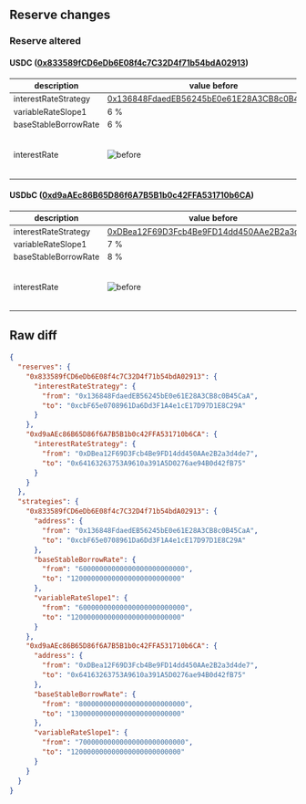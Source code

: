 ## Reserve changes

### Reserve altered

#### USDC ([0x833589fCD6eDb6E08f4c7C32D4f71b54bdA02913](https://basescan.org/address/0x833589fCD6eDb6E08f4c7C32D4f71b54bdA02913))

| description | value before | value after |
| --- | --- | --- |
| interestRateStrategy | [0x136848FdaedEB56245bE0e61E28A3CB8c0B45CaA](https://basescan.org/address/0x136848FdaedEB56245bE0e61E28A3CB8c0B45CaA) | [0xcbF65e0708961Da6Dd3F1A4e1cE17D97D1E8C29A](https://basescan.org/address/0xcbF65e0708961Da6Dd3F1A4e1cE17D97D1E8C29A) |
| variableRateSlope1 | 6 % | 12 % |
| baseStableBorrowRate | 6 % | 12 % |
| interestRate | ![before](/.assets/44bd6c5258c27248fabcd09a99dec757454c2a7e.svg) | ![after](/.assets/2dd6d84168e4068a40122f647020c27ee3e36ed1.svg) |

#### USDbC ([0xd9aAEc86B65D86f6A7B5B1b0c42FFA531710b6CA](https://basescan.org/address/0xd9aAEc86B65D86f6A7B5B1b0c42FFA531710b6CA))

| description | value before | value after |
| --- | --- | --- |
| interestRateStrategy | [0xDBea12F69D3Fcb4Be9FD14dd450AAe2B2a3d4de7](https://basescan.org/address/0xDBea12F69D3Fcb4Be9FD14dd450AAe2B2a3d4de7) | [0x64163263753A9610a391A5D0276ae94B0d42fB75](https://basescan.org/address/0x64163263753A9610a391A5D0276ae94B0d42fB75) |
| variableRateSlope1 | 7 % | 12 % |
| baseStableBorrowRate | 8 % | 13 % |
| interestRate | ![before](/.assets/d79d8eb0abd33ffb877708fe07140ce5c8503360.svg) | ![after](/.assets/41494af0da6f85cabec3c980938db6fcf8b6171f.svg) |

## Raw diff

```json
{
  "reserves": {
    "0x833589fCD6eDb6E08f4c7C32D4f71b54bdA02913": {
      "interestRateStrategy": {
        "from": "0x136848FdaedEB56245bE0e61E28A3CB8c0B45CaA",
        "to": "0xcbF65e0708961Da6Dd3F1A4e1cE17D97D1E8C29A"
      }
    },
    "0xd9aAEc86B65D86f6A7B5B1b0c42FFA531710b6CA": {
      "interestRateStrategy": {
        "from": "0xDBea12F69D3Fcb4Be9FD14dd450AAe2B2a3d4de7",
        "to": "0x64163263753A9610a391A5D0276ae94B0d42fB75"
      }
    }
  },
  "strategies": {
    "0x833589fCD6eDb6E08f4c7C32D4f71b54bdA02913": {
      "address": {
        "from": "0x136848FdaedEB56245bE0e61E28A3CB8c0B45CaA",
        "to": "0xcbF65e0708961Da6Dd3F1A4e1cE17D97D1E8C29A"
      },
      "baseStableBorrowRate": {
        "from": "60000000000000000000000000",
        "to": "120000000000000000000000000"
      },
      "variableRateSlope1": {
        "from": "60000000000000000000000000",
        "to": "120000000000000000000000000"
      }
    },
    "0xd9aAEc86B65D86f6A7B5B1b0c42FFA531710b6CA": {
      "address": {
        "from": "0xDBea12F69D3Fcb4Be9FD14dd450AAe2B2a3d4de7",
        "to": "0x64163263753A9610a391A5D0276ae94B0d42fB75"
      },
      "baseStableBorrowRate": {
        "from": "80000000000000000000000000",
        "to": "130000000000000000000000000"
      },
      "variableRateSlope1": {
        "from": "70000000000000000000000000",
        "to": "120000000000000000000000000"
      }
    }
  }
}
```